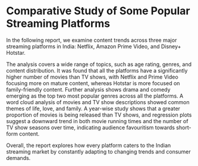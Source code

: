 # Comparative Study of Some Popular Streaming Platforms

In the following report, we examine content trends across three major streaming platforms in India: Netflix, Amazon Prime Video, and Disney+ Hotstar. 

The analysis covers a wide range of topics, such as age rating, genres, and content distribution. It was found that all the platforms have a significantly higher number of movies than TV shows, with Netflix and Prime Video focusing more on mature content, whereas Hotstar is more focused on family-friendly content. Further analysis shows drama and comedy emerging as the top two most popular genres across all the platforms. A word cloud analysis of movies and TV show descriptions showed common themes of life, love, and family. A year-wise study shows that a greater proportion of movies is being released than TV shows, and regression plots suggest a downward trend in both movie running times and the number of TV show seasons over time, indicating audience favouritism towards short-form content. 

Overall, the report explores how every platform caters to the Indian streaming market by constantly adapting to changing trends and consumer demands.
